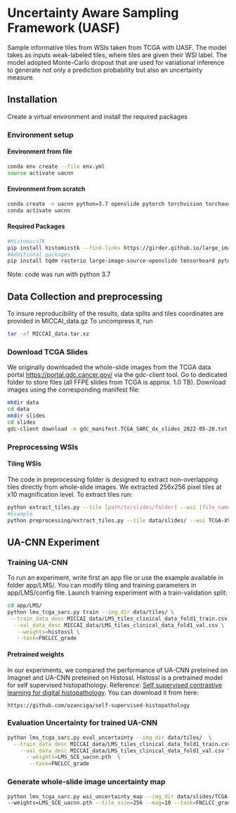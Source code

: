 # Uncertainty Aware Sampling Framework (UASF)

Sample informative tiles from WSIs taken from TCGA with UASF. The model takes as inputs weak-labeled tiles, where tiles are given their WSI label. The model adopted Monte-Carlo dropout that are used for variational inference to generate not only a prediction probability but also an uncertainty measure.  

## Installation
Create a virtual environment and install the required packages

### Environment setup

#### Environment from file
```bash
conda env create --file env.yml
source activate uacnn
```
#### Environment from scratch
```bash
conda create -n uacnn python=3.7 openslide pytorch torchvision torchaudio cudatoolkit=11.4 -c pytorch -c conda-forge
conda activate uacnn
```
#### Required Packages
```bash
#HistomicsTK
pip install histomicstk --find-links https://girder.github.io/large_image_wheels
#Additional packages 
pip install tqdm rasterio large-image-source-openslide tensorboard pytorch-lightning
```
Note: code was run with python 3.7

## Data Collection and preprocessing
To insure reproducibility of the results, data splits and tiles coordinates are provided in MICCAI_data.gz
To uncompress it, run
```bash
tar -xf MICCAI_data.tar.xz
```
### Download TCGA Slides
We originally downloaded the whole-slide images from the TCGA data portal https://portal.gdc.cancer.gov/ via the gdc-client tool.
Go to dedicated folder to store files (all FFPE slides from TCGA is approx. 1.0 TB). Download images using the corresponding manifest file:
```bash
mkdir data
cd data
mkdir slides
cd slides
gdc-client download -m gdc_manifest.TCGA_SARC_dx_slides_2022-05-28.txt
```

### Preprocessing WSIs
#### Tiling WSIs
The code in preprocessing folder is designed to extract non-overlapping tiles directly from whole-slide images. We extracted 256x256 pixel tiles at x10 magnification level. To extract tiles run:
```bash
python extract_tiles.py --tile [path/to/slides/folder] --wsi [file_name.svs] -wd [tile_width] -ht [tile_height] -m[magnification] -o [path/to/output/]
#Example
python preprocessing/extract_tiles.py --tile data/slides/ --wsi TCGA-X9-A973-01Z-00-DX5.D6A52779-A0A4-4119-9AB4-1A7A6BD98337.svs -m 10 -wd 256 -ht 256 -o data/tiles/
```

## UA-CNN Experiment
### Training UA-CNN
To run an experiment, write first an app file or use the example available in folder app/LMS/. You can modify tiling and training parameters in app/LMS/config file.
Launch training experiment with a train-validation split:
```bash
cd app/LMS/
python lms_tcga_sarc.py train --img_dir data/tiles/ \
 --train_data_desc MICCAI_data/LMS_tiles_clinical_data_fold1_train.csv \
  --val_data_desc MICCAI_data/LMS_tiles_clinical_data_fold1_val.csv \
   --weights=histossl \
   --task=FNCLCC_grade
```
#### Pretrained weights
In our experiments, we compared the performance of UA-CNN preteined on Imagnet and  UA-CNN preteined on Histossl.
Histossl is a pretrained model for self supervised histopathology. Reference: [Self supervised contrastive learning for digital histopathology](https://arxiv.org/pdf/2011.13971.pdf). You can download it from here: 
```link
https://github.com/ozanciga/self-supervised-histopathology
```
### Evaluation Uncertainty for trained UA-CNN
```bash
python lms_tcga_sarc.py eval_uncertainty --img_dir data/tiles/  \
  --train_data_desc MICCAI_data/LMS_tiles_clinical_data_fold1_train.csv \
    --val_data_desc MICCAI_data/LMS_tiles_clinical_data_fold1_val.csv \
      --weights=LMS_SCE_uacnn.pth  \
       --task=FNCLCC_grade 
```
### Generate whole-slide image uncertainty map
```bash
python lms_tcga_sarc.py wsi_uncertainty_map --img_dir data/slides/TCGA-X9-A973-01Z-00-DX5.D6A52779-A0A4-4119-9AB4-1A7A6BD98337.svs \
--weights=LMS_SCE_uacnn.pth --tile_size=256 --mag=10 --task=FNCLCC_grade --nclasses=3 --class2index="0,1,2" 
```
